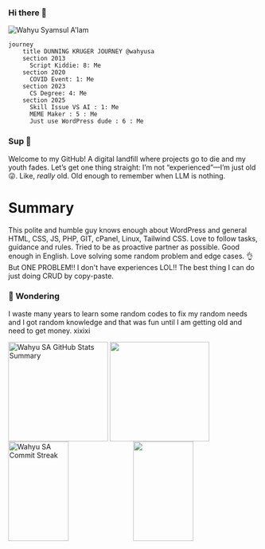 ### Hi there 👋

![Wahyu Syamsul A'lam](https://komarev.com/ghpvc/?username=wahyusa "Wahyu Syamsul A'lam")


```mermaid
journey
    title DUNNING KRUGER JOURNEY @wahyusa
    section 2013
      Script Kiddie: 8: Me
    section 2020
      COVID Event: 1: Me
    section 2023
      CS Degree: 4: Me
    section 2025
      Skill Issue VS AI : 1: Me
      MEME Maker : 5 : Me
      Just use WordPress dude : 6 : Me
```

### Sup 👋 

Welcome to my GitHub! A digital landfill where projects go to die and my youth fades. Let’s get one thing straight: I’m not “experienced”—I’m just old 😜. Like, *really* old. Old enough to remember when LLM is nothing. 

# Summary
This polite and humble guy knows enough about WordPress and general HTML, CSS, JS, PHP, GIT, cPanel, Linux, Tailwind CSS.
Love to follow tasks, guidance and rules. Tried to be as proactive partner as possible. Good enough in English. Love solving some random problem and edge cases. 👌
But ONE PROBLEM!! I don't have experiences LOL!! The best thing I can do just doing CRUD by copy-paste.

### 🤷 Wondering
I waste many years to learn some random codes to fix my random needs and I got random knowledge and that was fun until I am getting old and need to get money. xixixi

<section>
<img height="200" align="center" src="https://github-profile-summary-cards.vercel.app/api/cards/profile-details?username=wahyusa" alt="Wahyu SA GitHub Stats Summary">
<img height="200" align="center" src="https://github-readme-stats.vercel.app/api/top-langs/?username=wahyusa&size_weight=0.5&count_weight=0.5&layout=compact&hide=astro,vue,html,svelte" />
<img height="200" align="center" width="49%" src="https://github-readme-streak-stats.herokuapp.com?user=wahyusa" alt="Wahyu SA Commit Streak">
<img height="200" width="49%" align="center" src="https://github-readme-stats.vercel.app/api?username=wahyusa&show_icons=true" />
<!-- <img height="200" align="center" src="https://wakatime.com/share/@wahyusa/6b00e2e6-6bb9-4a8d-a455-8d8325d2e4f9.svg" alt="Wahyu SA Programming Languages Over Years Activity"> -->
</section>
<!--
**wahyusa/wahyusa** is a ✨ _special_ ✨ repository because its `README.md` (this file) appears on your GitHub profile.

Here are some ideas to get you started:

- 🔭 I’m currently working on ...
- 🌱 I’m currently learning ...
- 👯 I’m looking to collaborate on ...
- 🤔 I’m looking for help with ...
- 💬 Ask me about ...
- 📫 How to reach me: ...
- 😄 Pronouns: ...
- ⚡ Fun fact: ...
-->
